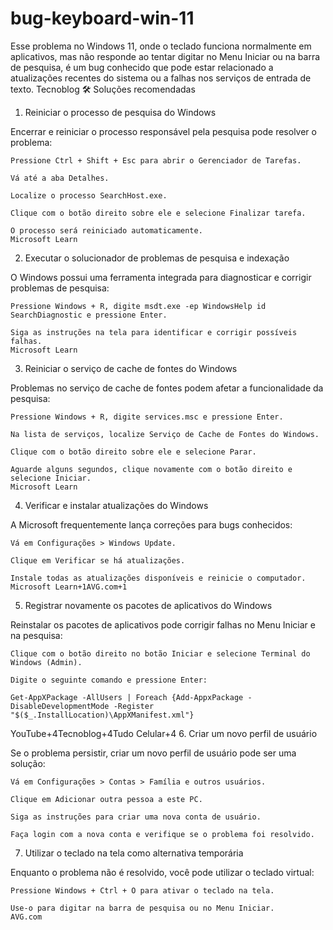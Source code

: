 # bug-keyboard-win-11

Esse problema no Windows 11, onde o teclado funciona normalmente em aplicativos, mas não responde ao tentar digitar no Menu Iniciar ou na barra de pesquisa, é um bug conhecido que pode estar relacionado a atualizações recentes do sistema ou a falhas nos serviços de entrada de texto.​
Tecnoblog
🛠️ Soluções recomendadas
1. Reiniciar o processo de pesquisa do Windows

Encerrar e reiniciar o processo responsável pela pesquisa pode resolver o problema:

    Pressione Ctrl + Shift + Esc para abrir o Gerenciador de Tarefas.

    Vá até a aba Detalhes.

    Localize o processo SearchHost.exe.

    Clique com o botão direito sobre ele e selecione Finalizar tarefa.

    O processo será reiniciado automaticamente.​
    Microsoft Learn

2. Executar o solucionador de problemas de pesquisa e indexação

O Windows possui uma ferramenta integrada para diagnosticar e corrigir problemas de pesquisa:

    Pressione Windows + R, digite msdt.exe -ep WindowsHelp id SearchDiagnostic e pressione Enter.

    Siga as instruções na tela para identificar e corrigir possíveis falhas.​
    Microsoft Learn

3. Reiniciar o serviço de cache de fontes do Windows

Problemas no serviço de cache de fontes podem afetar a funcionalidade da pesquisa:

    Pressione Windows + R, digite services.msc e pressione Enter.

    Na lista de serviços, localize Serviço de Cache de Fontes do Windows.

    Clique com o botão direito sobre ele e selecione Parar.

    Aguarde alguns segundos, clique novamente com o botão direito e selecione Iniciar.​
    Microsoft Learn

4. Verificar e instalar atualizações do Windows

A Microsoft frequentemente lança correções para bugs conhecidos:

    Vá em Configurações > Windows Update.

    Clique em Verificar se há atualizações.

    Instale todas as atualizações disponíveis e reinicie o computador.​
    Microsoft Learn+1AVG.com+1

5. Registrar novamente os pacotes de aplicativos do Windows

Reinstalar os pacotes de aplicativos pode corrigir falhas no Menu Iniciar e na pesquisa:

    Clique com o botão direito no botão Iniciar e selecione Terminal do Windows (Admin).

    Digite o seguinte comando e pressione Enter:

    Get-AppXPackage -AllUsers | Foreach {Add-AppxPackage -DisableDevelopmentMode -Register "$($_.InstallLocation)\AppXManifest.xml"}

YouTube+4Tecnoblog+4Tudo Celular+4
6. Criar um novo perfil de usuário

Se o problema persistir, criar um novo perfil de usuário pode ser uma solução:

    Vá em Configurações > Contas > Família e outros usuários.

    Clique em Adicionar outra pessoa a este PC.

    Siga as instruções para criar uma nova conta de usuário.

    Faça login com a nova conta e verifique se o problema foi resolvido.​

7. Utilizar o teclado na tela como alternativa temporária

Enquanto o problema não é resolvido, você pode utilizar o teclado virtual:

    Pressione Windows + Ctrl + O para ativar o teclado na tela.

    Use-o para digitar na barra de pesquisa ou no Menu Iniciar.​
    AVG.com
